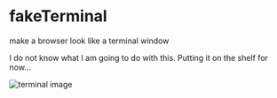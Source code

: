 # fakeTerminal
make a browser look like a terminal window

I do not know what I am going to do with this. Putting it on the shelf for now...

![terminal image](http://cdn.appstorm.net/mac.appstorm.net/files/2012/02/Terminal-Home.png)
